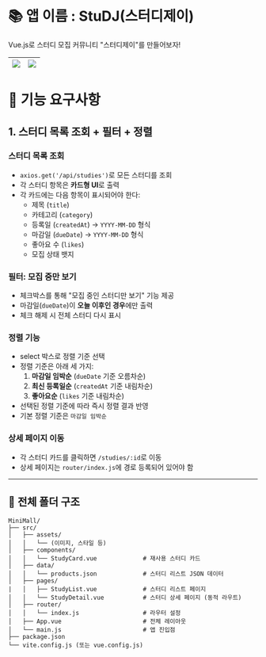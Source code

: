 # 📚 앱 이름 : **StuDJ(스터디제이)**

Vue.js로 스터디 모집 커뮤니티 "스터디제이"를 만들어보자!

| ![](https://github.com/user-attachments/assets/b6e9f02a-5739-459a-acd9-e86fed05d3b3) | ![](https://github.com/user-attachments/assets/7c07f7b9-3d62-494b-92eb-3df88207f6aa) |
| ------------------------------------------------------------------------------------ | ------------------------------------------------------------------------------------ |

# 🎯 기능 요구사항

## 1. 스터디 목록 조회 + 필터 + 정렬

### 스터디 목록 조회

- `axios.get('/api/studies')`로 모든 스터디를 조회
- 각 스터디 항목은 **카드형 UI**로 출력
- 각 카드에는 다음 항목이 표시되어야 한다:
  - 제목 (`title`)
  - 카테고리 (`category`)
  - 등록일 (`createdAt`) → `YYYY-MM-DD` 형식
  - 마감일 (`dueDate`) → `YYYY-MM-DD` 형식
  - 좋아요 수 (`likes`)
  - 모집 상태 뱃지

### 필터: 모집 중만 보기

- 체크박스를 통해 "모집 중인 스터디만 보기" 기능 제공
- 마감일(`dueDate`)이 **오늘 이후인 경우**에만 출력
- 체크 해제 시 전체 스터디 다시 표시

### 정렬 기능

- select 박스로 정렬 기준 선택
- 정렬 기준은 아래 세 가지:
  1. **마감일 임박순** (`dueDate` 기준 오름차순)
  2. **최신 등록일순** (`createdAt` 기준 내림차순)
  3. **좋아요순** (`likes` 기준 내림차순)
- 선택된 정렬 기준에 따라 즉시 정렬 결과 반영
- 기본 정렬 기준은 `마감일 임박순`

### 상세 페이지 이동

- 각 스터디 카드를 클릭하면 `/studies/:id`로 이동
- 상세 페이지는 `router/index.js`에 경로 등록되어 있어야 함

---

## 📁 전체 폴더 구조

```
MiniMall/
├── src/
│   ├── assets/
│   │   └── (이미지, 스타일 등)
│   ├── components/
│   │   └── StudyCard.vue             # 재사용 스터디 카드
│   ├── data/
│   │   └── products.json             # 스터디 리스트 JSON 데이터
│   ├── pages/
|   │   ├── StudyList.vue             # 스터디 리스트 페이지
│   │   └── StudyDetail.vue           # 스터디 상세 페이지 (동적 라우트)
│   ├── router/
│   │   └── index.js                  # 라우터 설정
│   ├── App.vue                       # 전체 레이아웃
│   └── main.js                       # 앱 진입점
├── package.json
└── vite.config.js (또는 vue.config.js)
```
